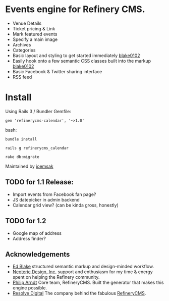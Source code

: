 # Events engine for Refinery CMS.

* Venue Details
* Ticket pricing & Link
* Mark featured events
* Specify a main image
* Archives
* Categories
* Basic layout and styling to get started immediately [blake0102](http://github.com/blake0102)
* Easily hook onto a few semantic CSS classes built into the markup [blake0102](http://github.com/blake0102)
* Basic Facebook & Twitter sharing interface
* RSS feed

# Install

Using Rails 3 / Bundler Gemfile:

    gem 'refinerycms-calendar', '~>1.0'

bash:

    bundle install

    rails g refinerycms_calendar

    rake db:migrate



Maintained by [joemsak](http://github.com/joemsak)

## TODO for 1.1 Release:

* Import events from Facebook fan page?
* JS datepicker in admin backend
* Calendar grid view? (can be kinda gross, honestly)

## TODO for 1.2

* Google map of address
* Address finder?

## Acknowledgements

* [Ed Blake](http://github.com/blake0102) structured semantic markup and design-minded workflow.
* [Neoteric Design, Inc.](http://www.neotericdesign.com) support and enthusiasm for my time & energy spent on helping the Refinery community.
* [Philip Arndt](http://github.com/parndt) Core team, RefineryCMS. Built the generator that makes this engine possible.
* [Resolve Digital](http://www.resolvedigital.com) The company behind the fabulous [RefineryCMS](http://www.refinerycms.com).
